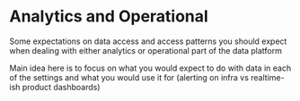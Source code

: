 # Analytics and Operational

Some expectations on data access and access patterns you should expect
when dealing with either analytics or operational part of the data
platform

Main idea here is to focus on what you would expect to do with data in
each of the settings and what you would use it for (alerting on infra
vs realtime-ish product dashboards)
